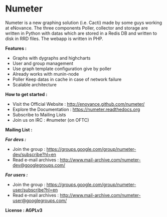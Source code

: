 # Numeter
Numeter is a new graphing solution (i.e. Cacti) made by some
guys working at eNovance. The three components Poller, collector and storage are written in Python with datas which are
stored in a Redis DB and written to disk in RRD files. The webapp is written in PHP.

**Features :**
* Graphs with dygraphs and highcharts
* User and group management
* Use graph template configuration give by poller
* Already works with munin-node
* Poller Keep datas in cache in case of network failure
* Scalable architecture


**How to get started :**
* Visit the Official Website : http://enovance.github.com/numeter/
* Explore the Documentation : https://numeter.readthedocs.org
* Subscribe to Mailing Lists
* Join us on IRC : #numeter (on OFTC) 

**Mailing List :**

***For devs :***
* Join the group : https://groups.google.com/group/numeter-dev/subscribe?hl=en
* Read e-mail archives : http://www.mail-archive.com/numeter-dev@googlegroups.com/

***For users :***
* Join the group : https://groups.google.com/group/numeter-user/subscribe?hl=en
* Read e-mail archives : http://www.mail-archive.com/numeter-user@googlegroups.com/


**License : AGPLv3**

